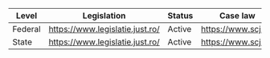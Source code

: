 | Level | Legislation | Status | Case law | Constitution |
|---|---|---|---|---|
| Federal | https://www.legislatie.just.ro/ | Active | https://www.scj.ro/ | https://www.constitutiaromaniei.ro/ |
| State | https://www.legislatie.just.ro/ | Active | https://www.scj.ro/ | https://www.constitutiaromaniei.ro/ |